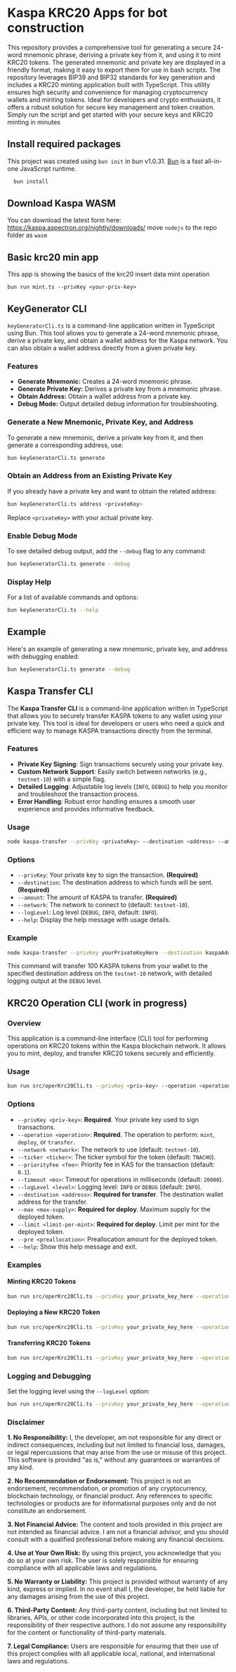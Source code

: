 # Kaspa KRC20 Apps for bot construction
This repository provides a comprehensive tool for generating a secure 24-word mnemonic phrase, deriving a private key from it, and using it to mint KRC20 tokens. The generated mnemonic and private key are displayed in a friendly format, making it easy to export them for use in bash scripts. The repository leverages BIP39 and BIP32 standards for key generation and includes a KRC20 minting application built with TypeScript. This utility ensures high security and convenience for managing cryptocurrency wallets and minting tokens. Ideal for developers and crypto enthusiasts, it offers a robust solution for secure key management and token creation. Simply run the script and get started with your secure keys and KRC20 minting in minutes

## Install required packages

This project was created using `bun init` in bun v1.0.31. [Bun](https://bun.sh) is a fast all-in-one JavaScript runtime.
```bash
  bun install
```  

## Download Kaspa WASM
You can download the latest form here: https://kaspa.aspectron.org/nightly/downloads/
move `nodejs` to the repo folder as `wasm`

## Basic krc20 min app
This app is showing the basics of the krc20 insert data mint operation
```
bun run mint.ts --privKey <your-priv-key> 
```

## KeyGenerator CLI

`keyGeneratorCli.ts` is a command-line application written in TypeScript using Bun. This tool allows you to generate a 24-word mnemonic phrase, derive a private key, and obtain a wallet address for the Kaspa network. You can also obtain a wallet address directly from a given private key.

### Features

- **Generate Mnemonic:** Creates a 24-word mnemonic phrase.
- **Generate Private Key:** Derives a private key from a mnemonic phrase.
- **Obtain Address:** Obtain a wallet address from a private key.
- **Debug Mode:** Output detailed debug information for troubleshooting.

### Generate a New Mnemonic, Private Key, and Address

To generate a new mnemonic, derive a private key from it, and then generate a corresponding address, use:

```bash
bun keyGeneratorCli.ts generate
```

### Obtain an Address from an Existing Private Key

If you already have a private key and want to obtain the related address:

```bash
bun keyGeneratorCli.ts address <privateKey>
```

Replace `<privateKey>` with your actual private key.

### Enable Debug Mode

To see detailed debug output, add the `--debug` flag to any command:

```bash
bun keyGeneratorCli.ts generate --debug
```

### Display Help

For a list of available commands and options:

```bash
bun keyGeneratorCli.ts --help
```

## Example

Here's an example of generating a new mnemonic, private key, and address with debugging enabled:

```bash
bun keyGeneratorCli.ts generate --debug
```

## Kaspa Transfer CLI

The **Kaspa Transfer CLI** is a command-line application written in TypeScript that allows you to securely transfer KASPA tokens to any wallet using your private key. This tool is ideal for developers or users who need a quick and efficient way to manage KASPA transactions directly from the terminal.

### Features

- **Private Key Signing**: Sign transactions securely using your private key.
- **Custom Network Support**: Easily switch between networks (e.g., `testnet-10`) with a simple flag.
- **Detailed Logging**: Adjustable log levels (`INFO`, `DEBUG`) to help you monitor and troubleshoot the transaction process.
- **Error Handling**: Robust error handling ensures a smooth user experience and provides informative feedback.

### Usage

```bash
node kaspa-transfer --privKey <privateKey> --destination <address> --amount <amount> [options]
```

### Options

- `--privKey`: Your private key to sign the transaction. **(Required)**
- `--destination`: The destination address to which funds will be sent. **(Required)**
- `--amount`: The amount of KASPA to transfer. **(Required)**
- `--network`: The network to connect to (default: `testnet-10`).
- `--logLevel`: Log level (`DEBUG`, `INFO`, default: `INFO`).
- `--help`: Display the help message with usage details.

### Example

```bash
node kaspa-transfer --privKey yourPrivateKeyHere --destination kaspaAddressHere --amount 100 --network testnet-10 --logLevel DEBUG
```

This command will transfer 100 KASPA tokens from your wallet to the specified destination address on the `testnet-10` network, with detailed logging output at the `DEBUG` level.

## KRC20 Operation CLI (work in progress)

### Overview

This application is a command-line interface (CLI) tool for performing operations on KRC20 tokens within the Kaspa blockchain network. It allows you to mint, deploy, and transfer KRC20 tokens securely and efficiently.

### Usage

```bash
bun run src/operKrc20Cli.ts --privKey <priv-key> --operation <operation> [options]
```

### Options

- `--privKey <priv-key>`: **Required**. Your private key used to sign transactions.
- `--operation <operation>`: **Required**. The operation to perform: `mint`, `deploy`, or `transfer`.
- `--network <network>`: The network to use (default: `testnet-10`).
- `--ticker <ticker>`: The ticker symbol for the token (default: `TNACHO`).
- `--priorityFee <fee>`: Priority fee in KAS for the transaction (default: `0.1`).
- `--timeout <ms>`: Timeout for operations in milliseconds (default: `20000`).
- `--logLevel <level>`: Logging level: `INFO` or `DEBUG` (default: `INFO`).
- `--destination <address>`: **Required for transfer**. The destination wallet address for the transfer.
- `--max <max-supply>`: **Required for deploy**. Maximum supply for the deployed token.
- `--limit <limit-per-mint>`: **Required for deploy**. Limit per mint for the deployed token.
- `--pre <preallocation>`: Preallocation amount for the deployed token.
- `--help`: Show this help message and exit.

### Examples

#### Minting KRC20 Tokens

```bash
bun run src/operKrc20Cli.ts --privKey your_private_key_here --operation mint --ticker MYTOKEN
```

#### Deploying a New KRC20 Token

```bash
bun run src/operKrc20Cli.ts --privKey your_private_key_here --operation deploy --max 1000000 --limit 1000 --ticker MYTOKEN
```

#### Transferring KRC20 Tokens

```bash
bun run src/operKrc20Cli.ts --privKey your_private_key_here --operation transfer --destination your_wallet_address_here --ticker MYTOKEN
```

### Logging and Debugging

Set the logging level using the `--logLevel` option:

```bash
bun run src/operKrc20Cli.ts --privKey your_private_key_here --operation mint --logLevel DEBUG
```

### Disclaimer

**1. No Responsibility:**
I, the developer, am not responsible for any direct or indirect consequences, including but not limited to financial loss, damages, or legal repercussions that may arise from the use or misuse of this project. This software is provided "as is," without any guarantees or warranties of any kind.

**2. No Recommendation or Endorsement:**
This project is not an endorsement, recommendation, or promotion of any cryptocurrency, blockchain technology, or financial product. Any references to specific technologies or products are for informational purposes only and do not constitute an endorsement.

**3. Not Financial Advice:**
The content and tools provided in this project are not intended as financial advice. I am not a financial advisor, and you should consult with a qualified professional before making any financial decisions.

**4. Use at Your Own Risk:**
By using this project, you acknowledge that you do so at your own risk. The user is solely responsible for ensuring compliance with all applicable laws and regulations.

**5. No Warranty or Liability:**
This project is provided without warranty of any kind, express or implied. In no event shall I, the developer, be held liable for any damages arising from the use of this project.

**6. Third-Party Content:**
Any third-party content, including but not limited to libraries, APIs, or other code incorporated into this project, is the responsibility of their respective authors. I do not assume any responsibility for the content or functionality of third-party materials.

**7. Legal Compliance:**
Users are responsible for ensuring that their use of this project complies with all applicable local, national, and international laws and regulations.

